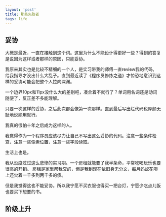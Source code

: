 ```yaml
---
layout: 'post'
title: 那些失败者
tags: life
---
```


## 妥协

大概是最近，一直在接触到这个词。这里为什么不能设计得更好一些？得到的答复是说因为这样或者那样的原因，只能妥协。

我原来其实也是比较不精细的一个人，是实习带我的师傅一直review我的代码，给我指导才没出什么大乱子。直到最近读了《程序员修炼之道》才惊恐地意识到这样的妥协可能会把整个人拉向深渊。

一个边界10px和11px没什么大的差别吧，凑合着不就行了？单词用名词还是动词随便了，反正差不多能理解。

只要一次这样的妥协，之后此次都会像第一次那样。直到最后写出烂代码也厚颜无耻地说能用就行。

我真的很怕十年之后成为这样的人。

我觉得作为一个程序员应该尽力让自己不写出这么妥协的代码。注意一些条件检查，注意一些像素位置，注意一些字段读取。

生活上也是。

我从没度过过这么悲惨的实习期。一个房租就能要了我半条命，平常吃喝玩乐也要很高的开销。 房租是家里帮我交的，但是我到现在依旧身无分文，每月蚂蚁花呗上还欠着一千多到两千多的债。

但是我觉得这也不能妥协。所以我宁愿不买衣服也得买一把台灯，宁愿少吃点儿饭也要买下想要的书。

## 阶级上升

